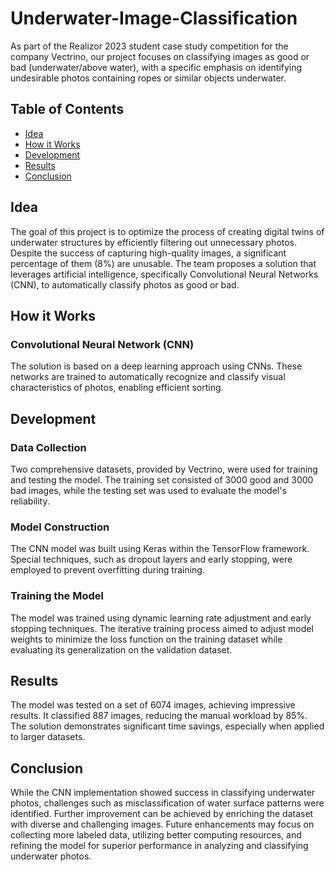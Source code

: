 # Underwater-Image-Classification

 As part of the Realizor 2023 student case study competition for the company Vectrino, our project focuses on classifying images as good or bad (underwater/above water), with a specific emphasis on identifying undesirable photos containing ropes or similar objects underwater.



## Table of Contents

- [Idea](#idea)
- [How it Works](#how-it-works)
- [Development](#development)
- [Results](#results)
- [Conclusion](#conclusion)

## Idea

The goal of this project is to optimize the process of creating digital twins of underwater structures by efficiently filtering out unnecessary photos. Despite the success of capturing high-quality images, a significant percentage of them (8%) are unusable. The team proposes a solution that leverages artificial intelligence, specifically Convolutional Neural Networks (CNN), to automatically classify photos as good or bad.

## How it Works

### Convolutional Neural Network (CNN)

The solution is based on a deep learning approach using CNNs. These networks are trained to automatically recognize and classify visual characteristics of photos, enabling efficient sorting.

## Development

### Data Collection

Two comprehensive datasets, provided by Vectrino, were used for training and testing the model. The training set consisted of 3000 good and 3000 bad images, while the testing set was used to evaluate the model's reliability.

### Model Construction

The CNN model was built using Keras within the TensorFlow framework. Special techniques, such as dropout layers and early stopping, were employed to prevent overfitting during training.

### Training the Model

The model was trained using dynamic learning rate adjustment and early stopping techniques. The iterative training process aimed to adjust model weights to minimize the loss function on the training dataset while evaluating its generalization on the validation dataset.

## Results

The model was tested on a set of 6074 images, achieving impressive results. It classified 887 images, reducing the manual workload by 85%. The solution demonstrates significant time savings, especially when applied to larger datasets.

## Conclusion

While the CNN implementation showed success in classifying underwater photos, challenges such as misclassification of water surface patterns were identified. Further improvement can be achieved by enriching the dataset with diverse and challenging images. Future enhancements may focus on collecting more labeled data, utilizing better computing resources, and refining the model for superior performance in analyzing and classifying underwater photos.

